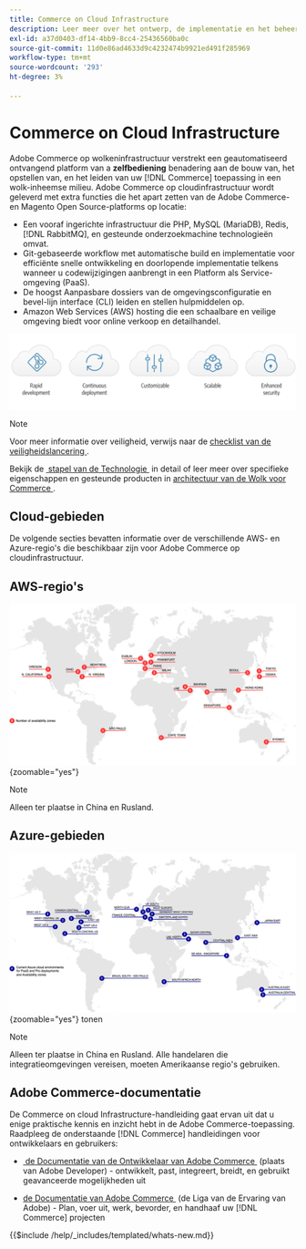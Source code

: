 ```yaml
---
title: Commerce on Cloud Infrastructure
description: Leer meer over het ontwerp, de implementatie en het beheer van Commerce op cloudinfrastructuur.
exl-id: a37d0403-df14-4bb9-8cc4-25436560ba0c
source-git-commit: 11d0e86ad4633d9c4232474b9921ed491f285969
workflow-type: tm+mt
source-wordcount: '293'
ht-degree: 3%

---
```



# Commerce on Cloud Infrastructure

Adobe Commerce op wolkeninfrastructuur verstrekt een geautomatiseerd ontvangend platform van a **zelfbediening** benadering aan de bouw van, het opstellen van, en het leiden van uw [!DNL Commerce] toepassing in een wolk-inheemse milieu. Adobe Commerce op cloudinfrastructuur wordt geleverd met extra functies die het apart zetten van de Adobe Commerce- en Magento Open Source-platforms op locatie:

- Een vooraf ingerichte infrastructuur die PHP, MySQL (MariaDB), Redis, [!DNL RabbitMQ], en gesteunde onderzoekmachine technologieën omvat.
- Git-gebaseerde workflow met automatische build en implementatie voor efficiënte snelle ontwikkeling en doorlopende implementatie telkens wanneer u codewijzigingen aanbrengt in een Platform als Service-omgeving (PaaS).
- De hoogst Aanpasbare dossiers van de omgevingsconfiguratie en bevel-lijn interface (CLI) leiden en stellen hulpmiddelen op.
- Amazon Web Services (AWS) hosting die een schaalbare en veilige omgeving biedt voor online verkoop en detailhandel.

![&#x200B; de voordelen van de Wolk &#x200B;](../assets/CloudBenefits.svg)

>[!NOTE]
>
>Voor meer informatie over veiligheid, verwijs naar de [&#x200B; checklist van de veiligheidslancering &#x200B;](https://experienceleague.adobe.com/en/docs/commerce-on-cloud/user-guide/launch/checklist#security-configuration).

Bekijk de [&#x200B; stapel van de Technologie &#x200B;](architecture/tech-stack.md) in detail of leer meer over specifieke eigenschappen en gesteunde producten in [&#x200B; architectuur van de Wolk voor Commerce &#x200B;](architecture/cloud-architecture.md).

<div id="recs-overview-body-1"></div>
<div id="recs-overview-body-2"></div>
<div id="recs-overview-body-3"></div>
<div id="recs-overview-body-4"></div>
<div id="recs-overview-body-5"></div>
<div id="recs-overview-body-6"></div>

## Cloud-gebieden

De volgende secties bevatten informatie over de verschillende AWS- en Azure-regio&#39;s die beschikbaar zijn voor Adobe Commerce op cloudinfrastructuur.

## AWS-regio&#39;s

![&#x200B; Diagram die de gebieden van AWS tonen &#x200B;](../assets/aws-regions.svg){zoomable="yes"}

>[!NOTE]
>
> Alleen ter plaatse in China en Rusland.

## Azure-gebieden

![&#x200B; Diagram die Azure gebieden &#x200B;](../assets/azure-regions.svg){zoomable="yes"} tonen

>[!NOTE]
>
> Alleen ter plaatse in China en Rusland. Alle handelaren die integratieomgevingen vereisen, moeten Amerikaanse regio&#39;s gebruiken.

## Adobe Commerce-documentatie

De Commerce on cloud Infrastructure-handleiding gaat ervan uit dat u enige praktische kennis en inzicht hebt in de Adobe Commerce-toepassing. Raadpleeg de onderstaande [!DNL Commerce] handleidingen voor ontwikkelaars en gebruikers:

- [&#x200B; de Documentatie van de Ontwikkelaar van Adobe Commerce &#x200B;](https://developer.adobe.com/commerce/docs/) (plaats van Adobe Developer) - ontwikkelt, past, integreert, breidt, en gebruikt geavanceerde mogelijkheden uit

- [&#x200B; de Documentatie van Adobe Commerce &#x200B;](https://experienceleague.adobe.com/docs/commerce.html) (de Liga van de Ervaring van Adobe) - Plan, voer uit, werk, bevorder, en handhaaf uw [!DNL Commerce] projecten

{{$include /help/_includes/templated/whats-new.md}}

<!-- Last updated from includes: 2025-10-08 16:18:12 -->
